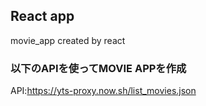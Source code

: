 ## React app

movie_app created by react

### 以下のAPIを使ってMOVIE APPを作成
API:https://yts-proxy.now.sh/list_movies.json
